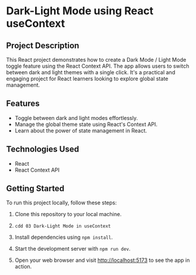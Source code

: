 # Dark-Light Mode using React useContext

## Project Description
This React project demonstrates how to create a Dark Mode / Light Mode toggle feature using the React Context API. The app allows users to switch between dark and light themes with a single click. It's a practical and engaging project for React learners looking to explore global state management.

## Features
- Toggle between dark and light modes effortlessly.
- Manage the global theme state using React's Context API.
- Learn about the power of state management in React.

## Technologies Used
- React
- React Context API

## Getting Started
To run this project locally, follow these steps:

1. Clone this repository to your local machine.

2. `cdd 03 Dark-Light Mode in useContext ` 

3. Install dependencies using `npm install`.

4. Start the development server with `npm run dev`.

5. Open your web browser and visit [http://localhost:5173](http://localhost:5173) to see the app in action.
